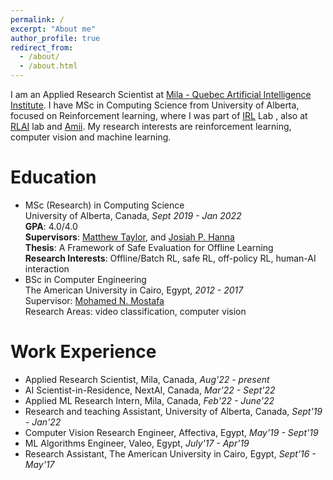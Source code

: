 ```yaml
---
permalink: /
excerpt: "About me"
author_profile: true
redirect_from:
  - /about/
  - /about.html
---
```

I am an Applied Research Scientist at [Mila - Quebec Artificial Intelligence Institute](https://mila.quebec/). I have MSc in Computing Science from University of Alberta, focused on Reinforcement learning, where I was part of [IRL](https://irll.ca/) Lab , also at [RLAI](http://rlai.ualberta.ca/) lab and [Amii](https://www.amii.ca/). My research interests are reinforcement learning, computer vision and machine learning.

Education
======
* MSc (Research) in Computing Science  
University of Alberta, Canada, <em>Sept 2019 - Jan 2022</em>  
**GPA**: 4.0/4.0   
**Supervisors**: [Matthew Taylor](https://eecs.wsu.edu/~taylorm/), and [Josiah P. Hanna](https://pages.cs.wisc.edu/~jphanna/)  
**Thesis**: A Framework of Safe Evaluation for Offline Learning  
**Research Interests**: Offline/Batch RL, safe RL, off-policy RL, human-AI interaction 
* BSc in Computer Engineering  
The American University in Cairo, Egypt, <em>2012 - 2017</em>  
Supervisor: [Mohamed N. Mostafa](https://www.aucegypt.edu/fac/mohamedmoustafa)  
Research Areas: video classification, computer vision  

Work Experience
======
* Applied Research Scientist, Mila, Canada, <em>Aug'22 - present </em>
* AI Scientist-in-Residence, NextAI, Canada, <em>Mar'22 - Sept'22</em>
* Applied ML Research Intern, Mila, Canada, <em>Feb'22 - June'22</em>
* Research and teaching Assistant, University of Alberta, Canada, <em>Sept'19 - Jan'22</em>
* Computer Vision Research Engineer, Affectiva, Egypt, <em>May'19 - Sept'19</em>
* ML Algorithms Engineer, Valeo, Egypt, <em>July'17 - Apr'19</em>
* Research Assistant, The American University in Cairo, Egypt, <em>Sept'16 - May'17</em>

[comment]: <> (News)

[comment]: <> (======)

[comment]: <> (- <em>December 2019</em>: I will be in Vancoveur to present my poster on [VolMap]&#40;https://arxiv.org/pdf/1906.11873.pdf&#41; in WiML workshop in NeurIPS 2019.)

[comment]: <> (- May 2019: [My paper]&#40;https://arxiv.org/pdf/1906.11873.pdf&#41; on Real-time semantic segmentation of 3D point clouds is accepted in ICML 2019 workshop on AI for Autonomous Driving!)

[comment]: <> (- May 2019: I am co-organzing the Deep Learning [IndabaXEgypt]&#40;https://sites.google.com/view/indabaxegypt&#41; to help spread knowledge and build capacity in machine learning.)

[comment]: <> (- December 2018: I will be attending the [Women in Machine Learning workshop]&#40;https://wimlworkshop.org/2018/&#41; co-located with NeurIPS 2018, in Montreal, Canada.)

[comment]: <> (- Nov. 2018: I am attending the Self-Organizing Conference on Machine Learning at Google Toronto, Canada, moderating the session on Autonomous vehicles. Checkout the full conference notes [here]&#40;https://gloriameltemiatay.github.io/SOCML2018/Report.pdf&#41;)

